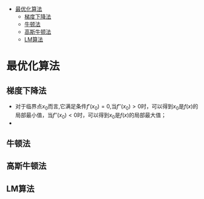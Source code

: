 <!-- TOC -->

- [最优化算法](#最优化算法)
    - [梯度下降法](#梯度下降法)
    - [牛顿法](#牛顿法)
    - [高斯牛顿法](#高斯牛顿法)
    - [LM算法](#lm算法)

<!-- /TOC -->

# 最优化算法

## 梯度下降法
* 对于临界点$x_0$而言,它满足条件$f'(x_0)=0$,当$f''(x_0)>0$时，可以得到$x_0$是$f(x)$的局部最小值，当$f''(x_0)<0$时，可以得到$x_0$是$f(x)$的局部最大值；
* 

## 牛顿法

## 高斯牛顿法

## LM算法
